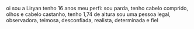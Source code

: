 oi sou a Liryan
tenho 16 anos
meu perfi: sou parda, tenho cabelo comprido, olhos e cabelo castanho, tenho 1,74 de altura
sou uma pessoa legal, observadora, teimosa, desconfiada, realista, determinada e fiel
